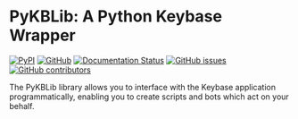 PyKBLib: A Python Keybase Wrapper
=================================
[![PyPI](https://img.shields.io/pypi/v/PyKBLib.svg)](https://pypi.org/project/PyKBLib/)
[![GitHub](https://img.shields.io/github/license/cmsteffen-code/PyKBLib.svg)](https://github.com/cmsteffen-code/PyKBLib/blob/master/LICENSE)
[![Documentation Status](https://readthedocs.org/projects/pykblib/badge/?version=latest)](https://pykblib.readthedocs.io/en/latest/?badge=latest)
[![GitHub issues](https://img.shields.io/github/issues-raw/cmsteffen-code/PyKBLib.svg)](https://github.com/cmsteffen-code/PyKBLib/issues)
[![GitHub contributors](https://img.shields.io/github/contributors/cmsteffen-code/PyKBLib.svg)](https://github.com/cmsteffen-code/PyKBLib/graphs/contributors)


The PyKBLib library allows you to interface with the Keybase application programmatically, enabling you to create scripts and bots which act on your behalf.
